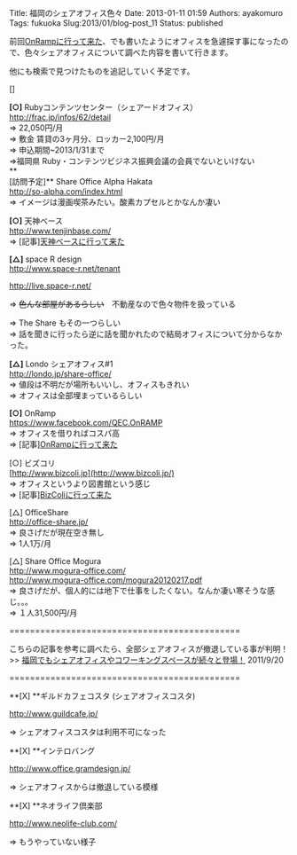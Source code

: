 Title: 福岡のシェアオフィス色々
Date: 2013-01-11 01:59
Authors: ayakomuro
Tags:  fukuoka
Slug:2013/01/blog-post_11
Status: published

前回[OnRampに行って来た](http://blog.popowa.com/2013/01/onramp.html)、でも書いたようにオフィスを急遽探す事になったので、色々シェアオフィスについて調べた内容を書いて行きます。  

他にも検索で見つけたものを追記していく予定です。

[]



**\[○\]** Rubyコンテンツセンター（シェアードオフィス）  
<http://frac.jp/infos/62/detail>  
=\> 22,050円/月  
=\> 敷金 賃貸の3ヶ月分、ロッカー2,100円/月  
=\> 申込期間\~2013/1/31まで  
=\>福岡県 Ruby・コンテンツビジネス振興会議の会員でないといけない  
**  
\[訪問予定\]** Share Office Alpha Hakata  
<http://so-alpha.com/index.html>  
=\> イメージは漫画喫茶みたい。酸素カプセルとかなんか凄い

**\[○\]** 天神ベース  
<http://www.tenjinbase.com/>  
=\>
\[記事\][天神ベースに行って来た](http://blog.popowa.com/2013/01/blog-post_16.html)

**\[△\]** space R design  
<http://www.space-r.net/tenant>



<http://live.space-r.net/>







=\> ~~色んな部屋があるらしい~~　不動産なので色々物件を扱っている



=\> The Share もその一つらしい  
=\>
話を聞きに行ったら逆に話を聞かれたので結局オフィスについて分からなかった。



**\[△\]** Londo シェアオフィス\#1  
<http://londo.jp/share-office/>  
=\> 値段は不明だが場所もいいし、オフィスもきれい  
=\> オフィスは全部埋まっているらしい

**\[○\]** OnRamp  
<https://www.facebook.com/QEC.OnRAMP>  
=\> オフィスを借りればコスパ高  
=\>
\[記事\][OnRampに行って来た](http://blog.popowa.com/2013/01/onramp.html)

\[○\] ビズコリ  
[http://www.bizcoli.jp](http://www.bizcoli.jp/)  
=\> オフィスというより図書館という感じ  
=\>
\[記事\][BizColiに行って来た](http://blog.popowa.com/2013/01/bizcoli.html)

\[△\] OfficeShare  
<http://office-share.jp/>  
=\> 良さげだが現在空き無し  
=\> 1人1万/月

\[△\] Share Office Mogura  
<http://www.mogura-office.com/>  
<http://www.mogura-office.com/mogura20120217.pdf>  
=\>
良さげだが、個人的には地下で仕事をしたくない。なんか凄い寒そうな感じ。。。  
=\> １人31,500円/月

=============================================

こちらの記事を参考に調べたら、全部シェアオフィスが撤退している事が判明！  
\>\> [福岡でもシェアオフィスやコワーキングスペースが続々と登場！](http://sharerevolution.blog.fc2.com/blog-entry-11.html) 2011/9/20











=============================================

**\[X\] **ギルドカフェコスタ (シェアオフィスコスタ)



<http://www.guildcafe.jp/>



=\> シェアオフィスコスタは利用不可になった







**\[X\] **インテロバング



<http://www.office.gramdesign.jp/>



=\> シェアオフィスからは撤退している模様











**\[X\] **ネオライフ倶楽部



<http://www.neolife-club.com/>



=\> もうやっていない様子








